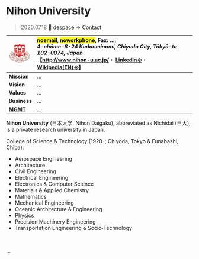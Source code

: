 # Nihon University
> 2020.07.18 [🚀](../../index/index.md) [despace](../index.md) → [Contact](../contact.md)

|[![](../f/contact/n/nihon_univ_logo1_thumb.webp)](../f/contact/n/nihon_univ_logo1.webp)|<mark>noemail</mark>, <mark>noworkphone</mark>, Fax: …;<br> *4-chōme-8-24 Kudanminami, Chiyoda City, Tōkyō-to 102-0074, Japan*<br> 【<http://www.nihon-u.ac.jp/>・ [LinkedIn ⎆](https://www.linkedin.com/school/nihon-college/)・ [Wikipedia(EN) ⎆](https://en.wikipedia.org/wiki/Nihon_University)】|
|:--|:--|
|**Mission**|…|
|**Vision**|…|
|**Values**|…|
|**Business**|…|
|**[MGMT](../mgmt.md)**|…|

**Nihon University** (日本大学, Nihon Daigaku), abbreviated as Nichidai (日大), is a private research university in Japan.

College of Science & Technology (1920-; Chiyoda, Tokyo & Funabashi, Chiba):

   - Aerospace Engineering
   - Architecture
   - Civil Engineering
   - Electrical Engineering
   - Electronics & Computer Science
   - Materials & Applied Chemistry
   - Mathematics
   - Mechanical Engineering
   - Oceanic Architecture & Engineering
   - Physics
   - Precision Machinery Engineering
   - Transportation Engineering & Socio‑Technology

<p style="page-break-after:always"> </p>

…


